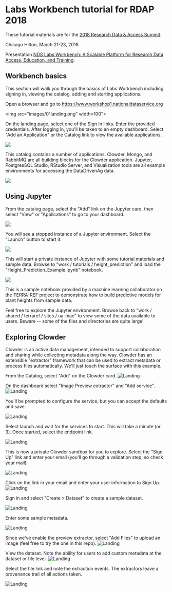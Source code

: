# Labs Workbench tutorial for RDAP 2018

These tutorial materials are for the [2018 Research Data & Access Summit](https://www.asist.org/rdap/). 

Chicago Hilton, March 21-23, 2018

Presentation [NDS Labs Workbench: A Scalable Platform for Research Data Access, Education, and Training](https://docs.google.com/presentation/d/1peH6UxCkyhuKzEWZ6j2t4-X6zpbhv9NwBWt0SdLqox4).

## Workbench basics

This section will walk you through the basics of Labs Workbench including signing in, viewing the catalog, adding and starting applications.

Open a browser and go to https://www.workshop1.nationaldataservice.org

<img src="images/01landing.png" width=100">


On the landing page, select one of the Sign In links. Enter the provided credentials. After logging in, you'll be taken to an empty dashboard. Select "Add an Application" or the Catalog link to view the available applications.

![](/images/02applications.png)

This catalog contains a number of applications. Clowder, Mongo, and RabbitMQ are all building blocks for the Clowder application. Jupyter, PostgresSQL Studio, RStudio Server, and Visualization tools are all example environments for accessing the DataDrivenAg data.

![](/images/03catalog.png)

## Using Jupyter

From the catalog page, select the "Add" link on the Jupyter card, then select "View" or "Applications" to go to your dashboard.

![](/images/04jupyter.png)

You will see a stopped instance of a Jupyter environment.  Select the "Launch" button to start it.

![](/images/05endpoint.png)

This will start a private instance of Jupyter with some tutorial materials and sample data. Browse to "work / tutorials / height_prediction" and load the "Height_Prediction_Example.ipynb" notebook.  

![](/images/06notebook.png)

This is a sample notebook provided by a machine learning collaborator on the TERRA-REF project to demonstrate how to build predictive models for plant heights from sample data.

Feel free to explore the Jupyter environment.  Browse back to "work / shared / terraref / sites / ua-mac" to view some of the data available to users. Beware -- some of the files and directories are quite large!

## Exploring Clowder

Clowder is an active data management, intended to support collaboration and sharing while collecting metadata along the way.  Clowder has an extensible "extractor" framework that can be used to extract metadata or process files automatically.  We'll just touch the surface with this example.

From the Catalog, select "Add" on the Clowder card.
![Landing](/images/07clowder.png)

On the dashboard select "Image Preview extractor" and "Add service". 
![Landing](/images/08addservice.png)

You'll be prompted to configure the service, but you can accept the defaults and save.

![Landing](/images/09configureservice.png)

Select launch and wait for the services to start.  This will take a minute (or 3).  Once started, select the endpoint link.

![Landing](/images/10endpoint.png)

This is now a private Clowder sandbox for you to explore.  Select the "Sign Up" link and enter your email (you'll go through a validation step, so check your mail)

![Landing](/images/11signup.png)

Click on the link in your email and enter your user information to Sign Up.
![Landing](/images/12signup.png)

Sign in and select "Create > Dataset" to create a sample dataset.

![Landing](/images/13createdataset.png)

Enter some sample metadata. 

![Landing](/images/14createdataset.png)

Since we've enable the preview extractor, select "Add Files" to upload an image (feel free to try the one in this repo).
![Landing](/images/15uploadfile.png)

View the dataset. Note the ability for users to add custom metadata at the dataset or file level.
![Landing](/images/16viewdataset.png)

Select the file link and note the extraction events. The extractors leave a provenance trail of all actions taken.

![Landing](/images/17viewevents.png)
